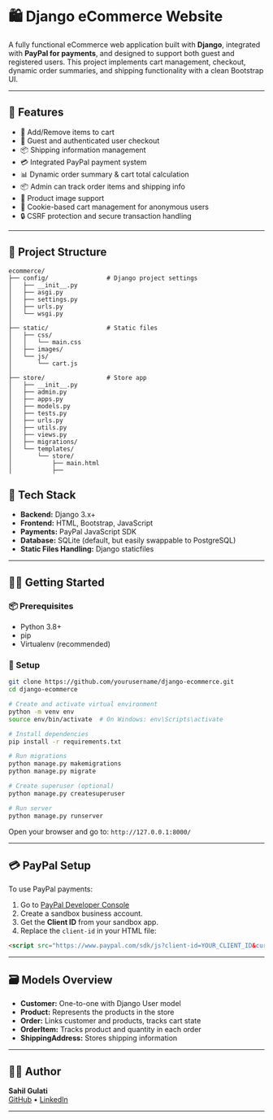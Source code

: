 # 🛍️ Django eCommerce Website

A fully functional eCommerce web application built with **Django**, integrated with **PayPal for payments**, and designed to support both guest and registered users. This project implements cart management, checkout, dynamic order summaries, and shipping functionality with a clean Bootstrap UI.

---

## 🚀 Features

- 🛒 Add/Remove items to cart
- 👤 Guest and authenticated user checkout
- 📦 Shipping information management
- 💳 Integrated PayPal payment system
- 📊 Dynamic order summary & cart total calculation
- 📦 Admin can track order items and shipping info
- 📸 Product image support
- 📁 Cookie-based cart management for anonymous users
- 🔒 CSRF protection and secure transaction handling

---
## 📁 Project Structure

```
ecommerce/
├── config/                # Django project settings
│   ├── __init__.py
│   ├── asgi.py
│   ├── settings.py
│   ├── urls.py
│   └── wsgi.py
│
├── static/                # Static files
│   ├── css/
│   │   └── main.css
│   ├── images/
│   └── js/
│       └── cart.js
│
├── store/                 # Store app
│   ├── __init__.py
│   ├── admin.py
│   ├── apps.py
│   ├── models.py
│   ├── tests.py
│   ├── urls.py
│   ├── utils.py
│   ├── views.py
│   ├── migrations/
│   └── templates/
│       └── store/
│           ├── main.html
│           ├──

```

## 🧰 Tech Stack

- **Backend:** Django 3.x+
- **Frontend:** HTML, Bootstrap, JavaScript
- **Payments:** PayPal JavaScript SDK
- **Database:** SQLite (default, but easily swappable to PostgreSQL)
- **Static Files Handling:** Django staticfiles

---

## 🧑‍💻 Getting Started

### 📦 Prerequisites

- Python 3.8+
- pip
- Virtualenv (recommended)

### 🔧 Setup

```bash
git clone https://github.com/yourusername/django-ecommerce.git
cd django-ecommerce

# Create and activate virtual environment
python -m venv env
source env/bin/activate  # On Windows: env\Scripts\activate

# Install dependencies
pip install -r requirements.txt

# Run migrations
python manage.py makemigrations
python manage.py migrate

# Create superuser (optional)
python manage.py createsuperuser

# Run server
python manage.py runserver
```

Open your browser and go to: `http://127.0.0.1:8000/`

---

## 💳 PayPal Setup

To use PayPal payments:

1. Go to [PayPal Developer Console](https://developer.paypal.com)
2. Create a sandbox business account.
3. Get the **Client ID** from your sandbox app.
4. Replace the `client-id` in your HTML file:

```html
<script src="https://www.paypal.com/sdk/js?client-id=YOUR_CLIENT_ID&currency=USD"></script>
```

---

## 🗃️ Models Overview

- **Customer:** One-to-one with Django User model
- **Product:** Represents the products in the store
- **Order:** Links customer and products, tracks cart state
- **OrderItem:** Tracks product and quantity in each order
- **ShippingAddress:** Stores shipping information

---

## 🙋‍♂️ Author

**Sahil Gulati**  
[GitHub](https://github.com/Sahilgulati2006) • [LinkedIn](https://www.linkedin.com/in/sahil-gulati-b991a62a2/)

---
